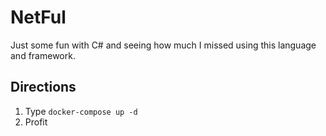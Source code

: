 # NetFul

Just some fun with C# and seeing how much I missed using this language and framework.

## Directions

1. Type  `docker-compose up -d`
2. Profit
